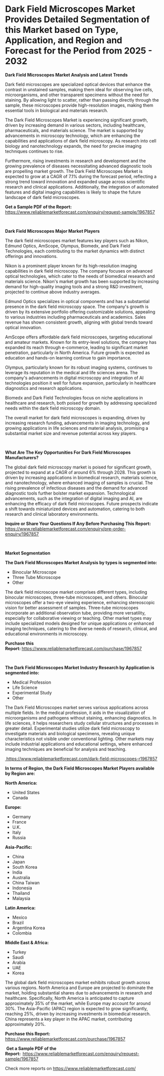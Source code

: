 <p><h1>Dark Field Microscopes Market Provides Detailed Segmentation of this Market based on Type, Application, and Region and Forecast for the Period from 2025 - 2032</h1></p><p><strong>Dark Field Microscopes Market Analysis and Latest Trends</strong></p>
<p><p>Dark field microscopes are specialized optical devices that enhance the contrast in unstained samples, making them ideal for observing live cells, microorganisms, and other transparent specimens without the need for staining. By allowing light to scatter, rather than passing directly through the sample, these microscopes provide high-resolution images, making them essential tools in biological and materials research.</p><p>The Dark Field Microscopes Market is experiencing significant growth, driven by increasing demand in various sectors, including healthcare, pharmaceuticals, and materials science. The market is supported by advancements in microscopy technology, which are enhancing the capabilities and applications of dark field microscopy. As research into cell biology and nanotechnology expands, the need for precise imaging techniques continues to rise.</p><p>Furthermore, rising investments in research and development and the growing prevalence of diseases necessitating advanced diagnostic tools are propelling market growth. The Dark Field Microscopes Market is expected to grow at a CAGR of 7.1% during the forecast period, reflecting a strong trend toward innovation and expanded usage across scientific research and clinical applications. Additionally, the integration of automated features and digital imaging capabilities is likely to shape the future landscape of dark field microscopes.</p></p>
<p><strong>Get a Sample PDF of the Report:&nbsp;</strong> <a href="https://www.reliablemarketforecast.com/enquiry/request-sample/1967857?utm_campaign=2472&utm_medium=2&utm_source=Github&utm_content=ia&utm_term=08042025&utm_id=dark-field-microscopes">https://www.reliablemarketforecast.com/enquiry/request-sample/1967857</a></p>
<p>&nbsp;</p>
<p><strong>Dark Field Microscopes Major Market Players</strong></p>
<p><p>The dark field microscopes market features key players such as Nikon, Edmund Optics, AmScope, Olympus, Biomedx, and Dark Field Technologies, each contributing to the market dynamics with distinct offerings and innovations.</p><p>Nikon is a prominent player known for its high-resolution imaging capabilities in dark field microscopy. The company focuses on advanced optical technologies, which cater to the needs of biomedical research and materials science. Nikon's market growth has been supported by increasing demand for high-quality imaging tools and a strong R&D investment, projected to continue above industry averages.</p><p>Edmund Optics specializes in optical components and has a substantial presence in the dark field microscopy space. The company's growth is driven by its extensive portfolio offering customizable solutions, appealing to various industries including pharmaceuticals and academics. Sales revenue has shown consistent growth, aligning with global trends toward optical innovation.</p><p>AmScope offers affordable dark field microscopes, targeting educational and amateur markets. Known for its entry-level solutions, the company has expanded its reach through e-commerce, leading to significant market penetration, particularly in North America. Future growth is expected as education and hands-on learning continue to gain importance.</p><p>Olympus, particularly known for its robust imaging systems, continues to leverage its reputation in the medical and life sciences arena. The company's advancements in digital microscopy and integration of AI technologies position it well for future expansion, particularly in healthcare diagnostics and research applications.</p><p>Biomedx and Dark Field Technologies focus on niche applications in healthcare and research, both poised for growth by addressing specialized needs within the dark field microscopy domain.</p><p>The overall market for dark field microscopes is expanding, driven by increasing research funding, advancements in imaging technology, and growing applications in life sciences and material analysis, promising a substantial market size and revenue potential across key players.</p></p>
<p>&nbsp;</p>
<p><strong>What Are The Key Opportunities For Dark Field Microscopes Manufacturers?</strong></p>
<p><p>The global dark field microscopy market is poised for significant growth, projected to expand at a CAGR of around 6% through 2028. This growth is driven by increasing applications in biomedical research, materials science, and nanotechnology, where enhanced imaging of samples is crucial. The rising prevalence of infectious diseases and the demand for advanced diagnostic tools further bolster market expansion. Technological advancements, such as the integration of digital imaging and AI, are enhancing the efficacy of dark field microscopes. Future prospects indicate a shift towards miniaturized devices and automation, catering to both research and clinical laboratory environments.</p></p>
<p><strong>Inquire or Share Your Questions If Any Before Purchasing This Report:</strong> <a href="https://www.reliablemarketforecast.com/enquiry/pre-order-enquiry/1967857?utm_campaign=2472&utm_medium=2&utm_source=Github&utm_content=ia&utm_term=08042025&utm_id=dark-field-microscopes">https://www.reliablemarketforecast.com/enquiry/pre-order-enquiry/1967857</a></p>
<p>&nbsp;</p>
<p><strong>Market Segmentation</strong></p>
<p><strong>The Dark Field Microscopes Market Analysis by types is segmented into:</strong></p>
<p><ul><li>Binocular Microscope</li><li>Three Tube Microscope</li><li>Other</li></ul></p>
<p><p>The dark field microscope market comprises different types, including binocular microscopes, three-tube microscopes, and others. Binocular microscopes offer a two-eye viewing experience, enhancing stereoscopic vision for better assessment of samples. Three-tube microscopes incorporate an additional observation tube, providing more versatility, especially for collaborative viewing or teaching. Other market types may include specialized models designed for unique applications or enhanced imaging techniques, catering to the diverse needs of research, clinical, and educational environments in microscopy.</p></p>
<p><strong>Purchase this Report:&nbsp;</strong><a href="https://www.reliablemarketforecast.com/purchase/1967857?utm_campaign=2472&utm_medium=2&utm_source=Github&utm_content=ia&utm_term=08042025&utm_id=dark-field-microscopes">https://www.reliablemarketforecast.com/purchase/1967857</a></p>
<p>&nbsp;</p>
<p><strong>The Dark Field Microscopes Market Industry Research by Application is segmented into:</strong></p>
<p><ul><li>Medical Profession</li><li>Life Science</li><li>Experimental Study</li><li>Other</li></ul></p>
<p><p>The Dark Field Microscopes market serves various applications across multiple fields. In the medical profession, it aids in the visualization of microorganisms and pathogens without staining, enhancing diagnostics. In life sciences, it helps researchers study cellular structures and processes in greater detail. Experimental studies utilize dark field microscopy to investigate materials and biological specimens, revealing unique characteristics not visible under conventional lighting. Other markets may include industrial applications and educational settings, where enhanced imaging techniques are beneficial for analysis and teaching.</p></p>
<p><a href="https://www.reliablemarketforecast.com/dark-field-microscopes-r1967857?utm_campaign=2472&utm_medium=2&utm_source=Github&utm_content=ia&utm_term=08042025&utm_id=dark-field-microscopes">&nbsp;https://www.reliablemarketforecast.com/dark-field-microscopes-r1967857</a></p>
<p><strong>In terms of Region, the Dark Field Microscopes Market Players available by Region are:</strong></p>
<p>
    <p> <strong> North America: </strong>
        <ul>
            <li>United States</li>
            <li>Canada</li>
        </ul>
        </p> 
    <p> <strong> Europe: </strong>
        <ul>
            <li>Germany</li>
            <li>France</li>
            <li>U.K.</li>
            <li>Italy</li>
            <li>Russia</li>
        </ul>
        </p> 
    <p> <strong> Asia-Pacific: </strong>
        <ul>
            <li>China</li>
            <li>Japan</li>
            <li>South Korea</li>
            <li>India</li>
            <li>Australia</li>
            <li>China Taiwan</li>
            <li>Indonesia</li>
            <li>Thailand</li>
            <li>Malaysia</li>
        </ul>
        </p> 
    <p> <strong> Latin America: </strong>
        <ul>
            <li>Mexico</li>
            <li>Brazil</li>
            <li>Argentina Korea</li>
            <li>Colombia</li>
        </ul>
        </p> 
    <p> <strong> Middle East & Africa: </strong>
        <ul>
            <li>Turkey</li>
            <li>Saudi</li>
            <li>Arabia</li>
            <li>UAE</li>
            <li>Korea</li>
        </ul>
    </p>
    </p>
<p><p>The global dark field microscopes market exhibits robust growth across various regions. North America and Europe are projected to dominate the market, holding substantial shares due to advancements in research and healthcare. Specifically, North America is anticipated to capture approximately 35% of the market, while Europe may account for around 30%. The Asia-Pacific (APAC) region is expected to grow significantly, reaching 25%, driven by increasing investments in biomedical research. China represents a key player in the APAC market, contributing approximately 20%.</p></p>
<p><strong>Purchase this Report: </strong><a href="https://www.reliablemarketforecast.com/purchase/1967857?utm_campaign=2472&utm_medium=2&utm_source=Github&utm_content=ia&utm_term=08042025&utm_id=dark-field-microscopes">https://www.reliablemarketforecast.com/purchase/1967857</a></p>
<p>&nbsp;<strong>Get a Sample PDF of the Report:&nbsp;&nbsp;</strong><a href="https://www.reliablemarketforecast.com/enquiry/request-sample/1967857?utm_campaign=2472&utm_medium=2&utm_source=Github&utm_content=ia&utm_term=08042025&utm_id=dark-field-microscopes">https://www.reliablemarketforecast.com/enquiry/request-sample/1967857</a></p>
<p><strong></strong></p>
<p>Check more reports on <a href="https://www.reliablemarketforecast.com/?utm_campaign=2472&utm_medium=2&utm_source=Github&utm_content=ia&utm_term=08042025&utm_id=dark-field-microscopes">https://www.reliablemarketforecast.com/</a></p>